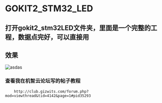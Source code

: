 # GOKIT2_STM32_LED

## 打开gokit2_stm32LED文件夹，里面是一个完整的工程，数据点完好，可以直接用

## 效果

![asdas]()




### 查看我在机智云论坛写的帖子教程

        http://club.gizwits.com/forum.php?mod=viewthread&tid=4142&page=1#pid35293
